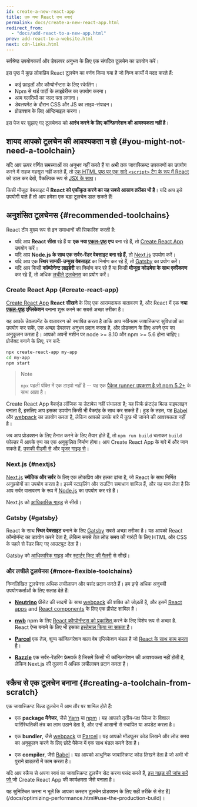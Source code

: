 ```yaml
---
id: create-a-new-react-app
title: एक नया React एप्प बनाएं
permalink: docs/create-a-new-react-app.html
redirect_from:
  - "docs/add-react-to-a-new-app.html"
prev: add-react-to-a-website.html
next: cdn-links.html
---
```


सर्वश्रेष्ठ उपयोगकर्ता और डेवलपर अनुभव के लिए एक संघटित टूलचेन का उपयोग करें।


इस पृष्ठ में कुछ लोकप्रिय React टूलचेन का वर्णन किया गया है जो निम्न कार्यों में मदद करते हैं:

* कई फ़ाइलों और कौम्पोनॅन्टस के लिए स्केलिंग।
* Npm से थर्ड पार्टी के लाइब्रेरीज का उपयोग करना।
* आम गलतियों का जल्द पता लगाना।
* डेवलपमेंट के दौरान CSS और JS का लाइव-संपादन।
* प्रोडक्शन के लिए ऑप्टिमाइज़ करना।

इस पेज पर सुझाए गए टूलचेनस को **आरंभ करने के लिए कॉन्फ़िगरेशन की आवश्यकता नहीं है**।

## शायद आपको टूलचेन की आवश्यकता न हो {#you-might-not-need-a-toolchain}

यदि आप ऊपर वर्णित समस्याओं का अनुभव नहीं करते हैं या अभी तक जावास्क्रिप्ट उपकरणों का उपयोग करने में सहज महसूस नहीं करते हैं, तो [एक HTML पृष्ठ पर एक सादे `<script>` टैग के रूप में React](/docs/add-react-to-a-website.html) को डाल कर देखें, वैकल्पिक रूप से [JSX के साथ](/docs/add-react-to-a-website.html#optional-try-react-with-jsx)।

किसी मौजूदा वेबसाइट में **React को एकीकृत करने का यह सबसे आसान तरीका भी है**। यदि आप इसे उपयोगी पाते हैं तो आप हमेशा एक बड़ा टूलचेन डाल सकते हैं!

## अनुशंसित टूलचेनस {#recommended-toolchains}

React टीम मुख्य रूप से इन समाधानों की सिफारिश करती है:

- यदि आप **React सीख** रहे हैं या **एक नया [एकल-पृष्ठ](/docs/glossary.html#single-page-application) एप्प** बना रहे हैं, तो [Create React App](#create-react-app) उपयोग करें।
- यदि आप **Node.js के साथ एक सर्वर-रेंडर वेबसाइट बना रहे हैं,** तो [Next.js](#nextjs) उपयोग करें।
- यदि आप एक **स्थिर सामग्री-उन्मुख वेबसाइट** का निर्माण कर रहे हैं, तो [Gatsby](#gatsby) का प्रयोग करें।
- यदि आप किसी **कॉम्पोनेन्ट लाइब्रेरी** का निर्माण कर रहे हैं या किसी **मौजूदा कोडबेस के साथ एकीकरण** कर रहे हैं, तो अधिक [लचीले टूलचेनस](#more-flexible-toolchains) का प्रयोग करें।

### Create React App {#create-react-app}

[Create React App](https://github.com/facebookincubator/create-react-app) **React सीखने** के लिए एक आरामदायक वातावरण है, और React में एक **नया [एकल-पृष्ठ](/docs/glossary.html#single-page-application) एप्लिकेशन** बनाना शुरू करने का सबसे अच्छा तरीका है।

यह आपके डेवलपमेंट के वातावरण को स्थापित करता है ताकि आप नवीनतम जावास्क्रिप्ट सुविधाओं का उपयोग कर सकें, एक अच्छा डेवलपर अनुभव प्रदान करता है, और प्रोडक्शन के लिए अपने एप्प का अनुकूलन करता है। आपको अपनी मशीन पर node >= 8.10 और npm >= 5.6 होना चाहिए। प्रोजेक्ट बनाने के लिए, रन करें:

```bash
npx create-react-app my-app
cd my-app
npm start
```

>Note
>
>`npx` पहली पंक्ति में एक टाइपो नहीं है -- यह एक [पैकेज runner उपकरण है जो npm 5.2+](https://medium.com/@maybekatz/introducing-npx-an-npm-package-runner-55f7d4bd282b) के साथ आता है।

Create React App बैकएंड लॉजिक या डेटाबेस नहीं संभालता है; यह सिर्फ फ्रंटएंड बिल्ड पाइपलाइन बनाता है, इसलिए आप इसका उपयोग किसी भी बैकएंड के साथ कर सकते हैं। हुड के तहत, यह [Babel](https://babeljs.io/) और [webpack](https://webpack.js.org/) का उपयोग करता है, लेकिन आपको उनके बारे में कुछ भी जानने की आवश्यकता नहीं है।

जब आप प्रोडक्शन के लिए तैनात करने के लिए तैयार होते हैं, तो `npm run build` चलाकर `build` फोल्डर में आपके एप्प का एक अनुकूलित निर्माण होगा। आप Create React App के बारे में और जान सकते हैं, [उसकी रीडमी से](https://github.com/facebookincubator/create-react-app#create-react-app--) और [यूजर गाइड से](https://facebook.github.io/create-react-app/)।

### Next.js {#nextjs}

[Next.js](https://nextjs.org/) **स्थैतिक और सर्वर** के लिए एक लोकप्रिय और हल्का ढांचा है, जो React के साथ निर्मित अनुप्रयोगों का उपयोग करता है। इसमें स्टाइलिंग और राउटिंग समाधान शामिल हैं, और यह मान लेता है कि आप सर्वर वातावरण के रूप में [Node.js](https://nodejs.org/) का उपयोग कर रहे हैं।

Next.js को [आधिकारिक गाइड](https://nextjs.org/learn/) से सीखें।

### Gatsby {#gatsby}

React के साथ **स्थिर वेबसाइट** बनाने के लिए [Gatsby](https://www.gatsbyjs.org/) सबसे अच्छा तरीका है। यह आपको React कौम्पोनॅन्ट का उपयोग करने देता है, लेकिन सबसे तेज़ लोड समय की गारंटी के लिए HTML और CSS के पहले से रेंडर किए गए आउटपुट देता है।

Gatsby को [आधिकारिक गाइड](https://www.gatsbyjs.org/docs/) और [स्टार्टर किट की गैलरी](https://www.gatsbyjs.org/docs/gatsby-starters/) से सीखें।

### और लचीले टूलचेनस {#more-flexible-toolchains}

निम्नलिखित टूलचेनस अधिक लचीलापन और पसंद प्रदान करते हैं। हम इन्हे अधिक अनुभवी उपयोगकर्ताओं के लिए सलाह देते हैं:

- **[Neutrino](https://neutrinojs.org/)** प्रीसेट की सादगी के साथ [webpack](https://webpack.js.org/) की शक्ति को जोड़ती है, और इसमें [React apps](https://neutrinojs.org/packages/react/) and [React components](https://neutrinojs.org/packages/react-components/) के लिए एक प्रीसेट शामिल है।

- **[nwb](https://github.com/insin/nwb)** npm के लिए [React कौम्पोनॅन्टस को प्रकाशित ](https://github.com/insin/nwb/blob/master/docs/guides/ReactComponents.md#developing-react-components-and-libraries-with-nwb)करने के लिए विशेष रूप से अच्छा है. React ऐप्स बनाने के लिए भी इसका [इस्तेमाल किया जा सकता है](https://github.com/insin/nwb/blob/master/docs/guides/ReactApps.md#developing-react-apps-with-nwb)।

- **[Parcel](https://parceljs.org/)** एक तेज़, शून्य कॉन्फ़िगरेशन वाला वेब एप्लिकेशन बंडल है जो [React के साथ काम करता है](https://parceljs.org/recipes.html#react)।

- **[Razzle](https://github.com/jaredpalmer/razzle)** एक सर्वर-रेंडरिंग फ्रेमवर्क है जिसमें किसी भी कॉन्फ़िगरेशन की आवश्यकता नहीं होती है, लेकिन Next.js की तुलना में अधिक लचीलापन प्रदान करता है।

## स्क्रैच से एक टूलचेन बनाना {#creating-a-toolchain-from-scratch}

एक जावास्क्रिप्ट बिल्ड टूलचेन में आम तौर पर शामिल होते हैं:

* एक **package मैनेजर**, जैसे [Yarn](https://yarnpkg.com/) या [npm](https://www.npmjs.com/)। यह आपको तृतीय-पक्ष पैकेज के विशाल पारिस्थितिकी तंत्र का लाभ उठाने देता है, और उन्हें आसानी से स्थापित या अपडेट करता है।

* एक **bundler**, जैसे [webpack](https://webpack.js.org/) या [Parcel](https://parceljs.org/)। यह आपको मॉड्यूलर कोड लिखने और लोड समय का अनुकूलन करने के लिए छोटे पैकेज में एक साथ बंडल करने देता है।

* एक **compiler**, जैसे [Babel](https://babeljs.io/)। यह आपको आधुनिक जावास्क्रिप्ट कोड लिखने देता है जो अभी भी पुराने ब्राउज़रों में काम करता है।

यदि आप स्क्रैच से अपना स्वयं का जावास्क्रिप्ट टूलचैन सेट करना पसंद करते हैं, [इस गाइड की जांच करें जो ](https://blog.usejournal.com/creating-a-react-app-from-scratch-f3c693b84658) जो Create React App की कार्यक्षमता जैसे बनाता है।

यह सुनिश्चित करना न भूलें कि आपका कस्टम टूलचेन प्रोडक्शन के लिए सही तरीके से सेट है](/docs/optimizing-performance.html#use-the-production-build)।
